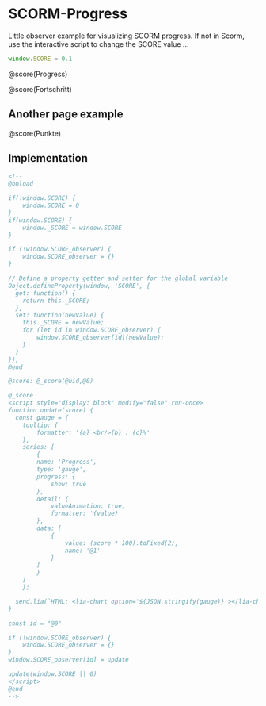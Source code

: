 <!--
@onload

if(!window.SCORE) {
    window.SCORE = 0
}
if(window.SCORE) {
    window._SCORE = window.SCORE
}

if (!window.SCORE_observer) {
    window.SCORE_observer = {}
}

// Define a property getter and setter for the global variable
Object.defineProperty(window, 'SCORE', {
  get: function() {
    return this._SCORE;
  },
  set: function(newValue) {
    this._SCORE = newValue;
    for (let id in window.SCORE_observer) {
        window.SCORE_observer[id](newValue);
    }
  }
});
@end

@score: @_score(@uid,@0)

@_score
<script style="display: block" modify="false" run-once>
function update(score) {
  const gauge = {
    tooltip: {
        formatter: '{a} <br/>{b} : {c}%'
    },
    series: [
        {
        name: 'Progress',
        type: 'gauge',
        progress: {
            show: true
        },
        detail: {
            valueAnimation: true,
            formatter: '{value}'
        },
        data: [
            {
                value: (score * 100).toFixed(2),
                name: '@1'
            }
        ]
        }
    ]
    };

  send.lia(`HTML: <lia-chart option='${JSON.stringify(gauge)}'></lia-chart>`)
}

const id = "@0"

if (!window.SCORE_observer) {
    window.SCORE_observer = {}
}
window.SCORE_observer[id] = update

update(window.SCORE || 0)
</script>
@end
-->

# SCORM-Progress

Little observer example for visualizing SCORM progress. If not in Scorm, use the interactive script to change the SCORE value ...

``` js
window.SCORE = 0.1
```
<script>@input</script>

@score(Progress)

@score(Fortschritt)

## Another page example

@score(Punkte)

## Implementation

``` html
<!--
@onload

if(!window.SCORE) {
    window.SCORE = 0
}
if(window.SCORE) {
    window._SCORE = window.SCORE
}

if (!window.SCORE_observer) {
    window.SCORE_observer = {}
}

// Define a property getter and setter for the global variable
Object.defineProperty(window, 'SCORE', {
  get: function() {
    return this._SCORE;
  },
  set: function(newValue) {
    this._SCORE = newValue;
    for (let id in window.SCORE_observer) {
        window.SCORE_observer[id](newValue);
    }
  }
});
@end

@score: @_score(@uid,@0)

@_score
<script style="display: block" modify="false" run-once>
function update(score) {
  const gauge = {
    tooltip: {
        formatter: '{a} <br/>{b} : {c}%'
    },
    series: [
        {
        name: 'Progress',
        type: 'gauge',
        progress: {
            show: true
        },
        detail: {
            valueAnimation: true,
            formatter: '{value}'
        },
        data: [
            {
                value: (score * 100).toFixed(2),
                name: '@1'
            }
        ]
        }
    ]
    };

  send.lia(`HTML: <lia-chart option='${JSON.stringify(gauge)}'></lia-chart>`)
}

const id = "@0"

if (!window.SCORE_observer) {
    window.SCORE_observer = {}
}
window.SCORE_observer[id] = update

update(window.SCORE || 0)
</script>
@end
-->
```



